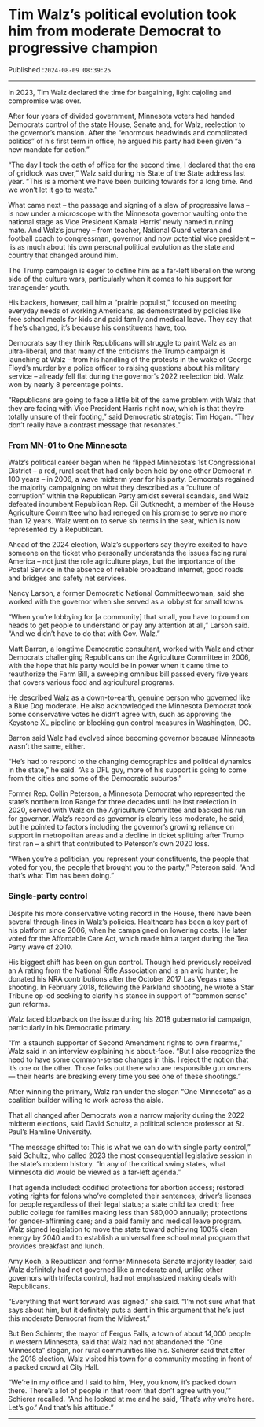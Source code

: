 # Tim Walz’s political evolution took him from moderate Democrat to progressive champion

Published :`2024-08-09 08:39:25`

---

In 2023, Tim Walz declared the time for bargaining, light cajoling and compromise was over.

After four years of divided government, Minnesota voters had handed Democrats control of the state House, Senate and, for Walz, reelection to the governor’s mansion. After the “enormous headwinds and complicated politics” of his first term in office, he argued his party had been given “a new mandate for action.”

“The day I took the oath of office for the second time, I declared that the era of gridlock was over,” Walz said during his State of the State address last year. “This is a moment we have been building towards for a long time. And we won’t let it go to waste.”

What came next – the passage and signing of a slew of progressive laws – is now under a microscope with the Minnesota governor vaulting onto the national stage as Vice President Kamala Harris’ newly named running mate. And Walz’s journey – from teacher, National Guard veteran and football coach to congressman, governor and now potential vice president – is as much about his own personal political evolution as the state and country that changed around him.

The Trump campaign is eager to define him as a far-left liberal on the wrong side of the culture wars, particularly when it comes to his support for transgender youth.

His backers, however, call him a “prairie populist,” focused on meeting everyday needs of working Americans, as demonstrated by policies like free school meals for kids and paid family and medical leave. They say that if he’s changed, it’s because his constituents have, too.

Democrats say they think Republicans will struggle to paint Walz as an ultra-liberal, and that many of the criticisms the Trump campaign is launching at Walz – from his handling of the protests in the wake of George Floyd’s murder by a police officer to raising questions about his military service – already fell flat during the governor’s 2022 reelection bid. Walz won by nearly 8 percentage points.

“Republicans are going to face a little bit of the same problem with Walz that they are facing with Vice President Harris right now, which is that they’re totally unsure of their footing,” said Democratic strategist Tim Hogan. “They don’t really have a contrast message that resonates.”

### From MN-01 to One Minnesota

Walz’s political career began when he flipped Minnesota’s 1st Congressional District – a red, rural seat that had only been held by one other Democrat in 100 years – in 2006, a wave midterm year for his party. Democrats regained the majority campaigning on what they described as a “culture of corruption” within the Republican Party amidst several scandals, and Walz defeated incumbent Republican Rep. Gil Gutknecht, a member of the House Agriculture Committee who had reneged on his promise to serve no more than 12 years. Walz went on to serve six terms in the seat, which is now represented by a Republican.

Ahead of the 2024 election, Walz’s supporters say they’re excited to have someone on the ticket who personally understands the issues facing rural America – not just the role agriculture plays, but the importance of the Postal Service in the absence of reliable broadband internet, good roads and bridges and safety net services.

Nancy Larson, a former Democratic National Committeewoman, said she worked with the governor when she served as a lobbyist for small towns.

“When you’re lobbying for [a community] that small, you have to pound on heads to get people to understand or pay any attention at all,” Larson said. “And we didn’t have to do that with Gov. Walz.”

Matt Barron, a longtime Democratic consultant, worked with Walz and other Democrats challenging Republicans on the Agriculture Committee in 2006, with the hope that his party would be in power when it came time to reauthorize the Farm Bill, a sweeping omnibus bill passed every five years that covers various food and agricultural programs.

He described Walz as a down-to-earth, genuine person who governed like a Blue Dog moderate. He also acknowledged the Minnesota Democrat took some conservative votes he didn’t agree with, such as approving the Keystone XL pipeline or blocking gun control measures in Washington, DC.

Barron said Walz had evolved since becoming governor because Minnesota wasn’t the same, either.

“He’s had to respond to the changing demographics and political dynamics in the state,” he said. “As a DFL guy, more of his support is going to come from the cities and some of the Democratic suburbs.”

Former Rep. Collin Peterson, a Minnesota Democrat who represented the state’s northern Iron Range for three decades until he lost reelection in 2020, served with Walz on the Agriculture Committee and backed his run for governor. Walz’s record as governor is clearly less moderate, he said, but he pointed to factors including the governor’s growing reliance on support in metropolitan areas and a decline in ticket splitting after Trump first ran – a shift that contributed to Peterson’s own 2020 loss.

“When you’re a politician, you represent your constituents, the people that voted for you, the people that brought you to the party,” Peterson said. “And that’s what Tim has been doing.”

### Single-party control

Despite his more conservative voting record in the House, there have been several through-lines in Walz’s policies. Healthcare has been a key part of his platform since 2006, when he campaigned on lowering costs. He later voted for the Affordable Care Act, which made him a target during the Tea Party wave of 2010.

His biggest shift has been on gun control. Though he’d previously received an A rating from the National Rifle Association and is an avid hunter, he donated his NRA contributions after the October 2017 Las Vegas mass shooting. In February 2018, following the Parkland shooting, he wrote a Star Tribune op-ed seeking to clarify his stance in support of “common sense” gun reforms.

Walz faced blowback on the issue during his 2018 gubernatorial campaign, particularly in his Democratic primary.

“I’m a staunch supporter of Second Amendment rights to own firearms,” Walz said in an interview explaining his about-face. “But I also recognize the need to have some common-sense changes in this. I reject the notion that it’s one or the other. Those folks out there who are responsible gun owners ― their hearts are breaking every time you see one of these shootings.”

After winning the primary, Walz ran under the slogan “One Minnesota” as a coalition builder willing to work across the aisle.

That all changed after Democrats won a narrow majority during the 2022 midterm elections, said David Schultz, a political science professor at St. Paul’s Hamline University.

“The message shifted to: This is what we can do with single party control,” said Schultz, who called 2023 the most consequential legislative session in the state’s modern history. “In any of the critical swing states, what Minnesota did would be viewed as a far-left agenda.”

That agenda included: codified protections for abortion access; restored voting rights for felons who’ve completed their sentences; driver’s licenses for people regardless of their legal status; a state child tax credit; free public college for families making less than $80,000 annually; protections for gender-affirming care; and a paid family and medical leave program. Walz signed legislation to move the state toward achieving 100% clean energy by 2040 and to establish a universal free school meal program that provides breakfast and lunch.

Amy Koch, a Republican and former Minnesota Senate majority leader, said Walz definitely had not governed like a moderate and, unlike other governors with trifecta control, had not emphasized making deals with Republicans.

“Everything that went forward was signed,” she said. “I’m not sure what that says about him, but it definitely puts a dent in this argument that he’s just this moderate Democrat from the Midwest.”

But Ben Schierer, the mayor of Fergus Falls, a town of about 14,000 people in western Minnesota, said that Walz had not abandoned the “One Minnesota” slogan, nor rural communities like his. Schierer said that after the 2018 election, Walz visited his town for a community meeting in front of a packed crowd at City Hall.

“We’re in my office and I said to him, ‘Hey, you know, it’s packed down there. There’s a lot of people in that room that don’t agree with you,’” Schierer recalled. “And he looked at me and he said, ‘That’s why we’re here. Let’s go.’ And that’s his attitude.”

---

